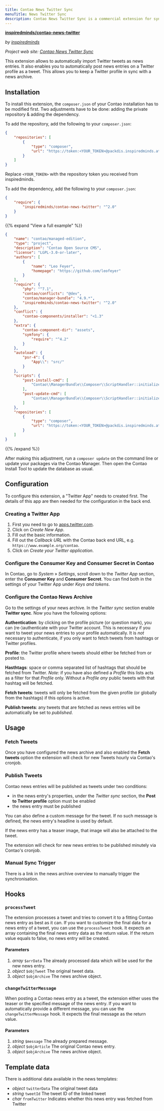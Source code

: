 ```yaml
---
title: Contao News Twitter Sync
menuTitle: News Twitter Sync
description: Contao News Twitter Sync is a commercial extension for synchronisation of Twitter tweets with a news archive.
---
```


**[inspiredminds/contao-news-twitter](https://extensions.contao.org/?p=inspiredminds%2Fcontao-news-twitter)**

_by [inspiredminds](https://www.inspiredminds.at/)_

_Project web site: [Contao News Twitter Sync](https://www.inspiredminds.at/contao-news-twitter)_

This extension allows to automatically import Twitter tweets as news entries. It 
also enables you to automatically post news entries on a Twitter profile as a tweet. 
This allows you to keep a Twitter profile in sync with a news archive.


## Installation

To install this extension, the `composer.json` of your Contao installation has to 
be modified first. Two adjustments have to be done: adding the private repository 
& adding the dependency. 

To add the repository, add the following to your `composer.json`:

```json
{
    "repositories": [
        {
            "type": "composer",
            "url": "https://token:<YOUR_TOKEN>@packdis.inspiredminds.at/r"
        }
    ]
}
```

Replace `<YOUR_TOKEN>` with the repository token you received from inspiredminds.

To add the dependency, add the following to your `composer.json`:

```json
{
    "require": {
        "inspiredminds/contao-news-twitter": "^2.0"
    }
}
```

{{% expand "View a full example" %}}
```json
{
    "name": "contao/managed-edition",
    "type": "project",
    "description": "Contao Open Source CMS",
    "license": "LGPL-3.0-or-later",
    "authors": [
        {
            "name": "Leo Feyer",
            "homepage": "https://github.com/leofeyer"
        }
    ],
    "require": {
        "php": "^7.1",
        "contao/conflicts": "@dev",
        "contao/manager-bundle": "4.9.*",
        "inspiredminds/contao-news-twitter": "^2.0"
    },
    "conflict": {
        "contao-components/installer": "<1.3"
    },
    "extra": {
        "contao-component-dir": "assets",
        "symfony": {
            "require": "^4.2"
        }
    },
    "autoload": {
        "psr-4": {
            "App\\": "src/"
        }
    },
    "scripts": {
        "post-install-cmd": [
            "Contao\\ManagerBundle\\Composer\\ScriptHandler::initializeApplication"
        ],
        "post-update-cmd": [
            "Contao\\ManagerBundle\\Composer\\ScriptHandler::initializeApplication"
        ]
    },
    "repositories": [
        {
            "type": "composer",
            "url": "https://token:<YOUR_TOKEN>@packdis.inspiredminds.at/r"
        }
    ]
}
```
{{% /expand %}}

After making this adjustment, run a `composer update` on the command line or update 
your packages via the Contao Manager. Then open the Contao Install Tool to update the database as usual.


## Configuration

To configure this extension, a "Twitter App" needs to created first. The details 
of this app are then needed for the configuration in the back end.


### Creating a Twitter App

1. First you need to go to [apps.twitter.com](https://apps.twitter.com/).
2. Click on _Create New App_.
3. Fill out the basic information.
4. Fill out the _Callback URL_ with the Contao back end URL, e.g. `https://www.example.org/contao`.
5. Click on _Create your Twitter application_.


### Configure the Consumer Key and Consumer Secret in Contao

In Contao, go to _System_ » _Settings_, scroll down to the _Twitter App_ section, 
enter the __Consumer Key__ and __Consumer Secret__. You can find both in the settings
of your Twitter App under _Keys and tokens_.


### Configure the Contao News Archive

Go to the settings of your news archive. In the _Twitter sync_ section enable __Twitter sync__. 
Now you have the following options:

__Authentication__: by clicking on the profile picture (or question mark), you can 
(re-)authenticate with your Twitter account. This is necessary if you want to tweet 
your news entries to your profile automatically. It is _not_ necessary to authenticate, 
if you only want to fetch tweets from hashtags or Twitter profiles.

__Profile__: the Twitter profile where tweets should either be fetched from or posted 
to.

__Hasthtags__: space or comma separated list of hashtags that should be fetched 
from Twitter. _Note:_ if you have also defined a _Profile_ this lists acts as a filter 
for that _Profile_ only. Without a _Profile_ _any_ public tweets with that hashtag 
will be fetched.

__Fetch tweets__: tweets will only be fetched from the given profile (or globally 
from the hashtags) if this options is active.

__Publish tweets__: any tweets that are fetched as news entries will be automatically 
be set to _published_.


## Usage

### Fetch Tweets

Once you have configured the news archive and also enabled the __Fetch tweets__ 
option the extension will check for new Tweets hourly via Contao's cronjob.


### Publish Tweets

Contao news entries will be published as tweets under two conditions:

- in the news entry's properties, under the _Twitter sync_ section, the __Post to Twitter profile__ 
  option must be enabled
- the news entry must be published

You can also define a custom message for the tweet. If no such message is defined, 
the news entry's headline is used by default.

If the news entry has a teaser image, that image will also be attached to the tweet.

The extension will check for new news entries to be published minutely via Contao's 
cronjob.


### Manual Sync Trigger

There is a link in the news archive overview to manually trigger the synchronisation.


## Hooks

### `processTweet`

The extension processes a tweet and tries to convert it to a fitting Contao news 
entry as best as it can. If you want to customize the final data for a news entry 
of a tweet, you can use the `processTweet` hook. It expects an array containing 
the final news entry data as the return value. If the return value equals to false, 
no news entry will be created.


#### Parameters

1. _array_ `$arrData` The already processed data which will be used for the new 
   news entry.
2. _object_ `$objTweet` The original tweet data.
3. _object_ `$objArchive` The news archive object.


### `changeTwitterMessage`

When posting a Contao news entry as a tweet, the extension either uses the teaser 
or the specified message of the news entry. If you want to automatically provide 
a different message, you can use the `changeTwitterMessage` hook. It expects the final message as the return value.


#### Parameters

1. _string_ `$message` The already prepared message.
2. _object_ `$objArticle` The original Contao news entry.
3. _object_ `$objArchive` The news archive object.


## Template data

There is additional data available in the news templates:

- _object_ `twitterData` The original tweet data
- _string_ `tweetId` The tweet ID of the linked tweet
- _char_ `fromTwitter` Indicates whether this news entry was fetched from Twitter
